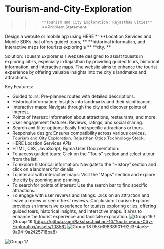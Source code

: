 ﻿# Tourism-and-City-Exploration
 > > > ``**Tourism and City Exploration: Rajasthan Cities**`` 
**Problem Statement:

 Design a website or mobile app using HERE **
**Location Services and Mobile SDKs that offers guided tours, **
**historical information, and interactive maps for tourists exploring a **
**city. **

Solution:
Tourism Explorer is a website designed to assist tourists in exploring 
cities, especially in Rajasthan by providing guided tours, historical 
information, and interactive maps. The website aims to enhance the 
tourist experience by offering valuable insights into the city's 
landmarks and attractions.

Key Features:
- Guided tours: Pre-planned routes with detailed descriptions.
- Historical information: Insights into landmarks and their 
significance.
- Interactive maps: Navigate through the city and discover points of 
interest.
- Points of interest: Information about attractions, restaurants, and 
more.
- User engagement features: Reviews, ratings, and social sharing.
- Search and filter options: Easily find specific attractions or tours.
- Responsive design: Ensures compatibility across various devices.
Tourism and City Exploration: Rajasthan Cities 
Technology Stack:
- HERE Location Services APIs
- HTML, CSS, JavaScript, Figma 
User Documentation:
- To access guided tours: Click on the "Tours" section and select a 
tour from the list.
- To explore historical information: Navigate to the "History" section 
and click on a landmark for details.
- To interact with interactive maps: Visit the "Maps" section and 
explore the city by zooming and panning.
- To search for points of interest: Use the search bar to find specific 
attractions.
- To engage with user reviews and ratings: Click on an attraction and 
leave a review or see others' reviews.
Conclusion:
Tourism Explorer provides an immersive experience for tourists 
exploring cities, offering guided tours, historical insights, and 
interactive maps. It aims to enhance the tourist experience and 
facilitate exploration.
![Group 19](https://github.com/Rakshachauhan-10/Tourism-and-City-Exploration/assets/108562958/d442a074-7352-4d62-b515-dc53c61424b7)
![Group 16](https://github.com/Rakshachauhan-10/Tourism-and-City-Exploration/assets/108562
![Group 18](https://github.com/Rakshachauhan-10/Tourism-and-City-Exploration/assets/108562958/cf537e44-c61a-4cad-87d1-f99695838dba)
958/69838901-92d3-4ae5-9a94-9a2425718ba8)

![Group 17](https://github.com/Rakshachauhan-10/Tourism-and-City-Exploration/assets/108562958/ea83fbe6-bb11-47a5-be94-66bab05f01bd)
